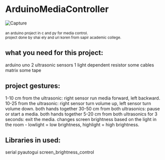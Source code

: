 # ArduinoMediaController  
![Capture](https://user-images.githubusercontent.com/55280978/137301444-8ed637ee-f7ff-42fc-adc5-d74d866ff1f7.PNG)
<br/><br/>
<small>an arduino project in c and py for media control.  
project done by shai ely and uri koren from sapir academic college.</small>  
<h2>what you need for this project:</h2>  
arduino uno   
2 ultrasonic sensors   
1 light dependent resistor  
some cables  
matrix  
some tape  



<h2>project gestures:</h2>   
1-10 cm from the ultrasonic: right sensor run media forward, left backward.       
10-25 from the ultrasonic: right sensor turn volume up, left sensor turn volume down.     
both hands together 30-50 cm from both ultrasonics: pause or start a media.        
both hands together 5-20 cm from both ultrasonics for 3 seconds: exit the media.     
changes screen brightness based on the light in the room - lowlight = low brightness, highlight = high brightness.  
   

<h2>Libraries in used:</h2>   
serial      
pyautogui     
screen_brightness_control       
  
